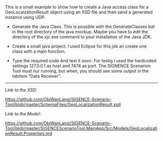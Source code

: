 This is a small example to show how to create a Java access class for a GeoLocaizationResult object using an XSD file and then send a generated instance using UDP.

- Generate the Java Class. This is possible with the GenerateClasses.bat in the root directory of the java mockup. Maybe you have to edit the directory of the xjc.exe command to your installation of the Java JDK.

- Create a small java project. I used Eclipse for this job an create one class with a main function.

- Type the required code
And test it soon. For testig i used the hardcoded settings 127.0.0.1 as host and 7474 as port. The SIGNENCE Scenarion Tool must nur running, but when, you should see some output in the tabitem "Data Receiver".

<hr/>

*Link to the XSD:*

https://github.com/ObiWanLansi/SIGENCE-Scenario-Tool/blob/master/SchemaFiles/GeoLocalizationResult.xsd

*Link to the Model:*

https://github.com/ObiWanLansi/SIGENCE-Scenario-Tool/blob/master/SIGENCEScenarioTool.MainApp/Src/Models/GeoLocalizationResult.Properties.md

